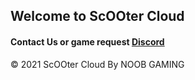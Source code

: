 ## Welcome to ScOOter Cloud


#### Contact Us or game request [Discord](https://discord.gg/BWKyN8SgvM)



© 2021 ScOOter Cloud By NOOB GAMING
